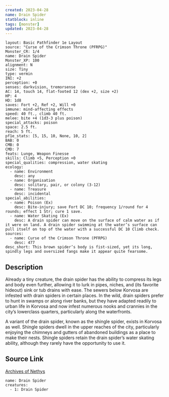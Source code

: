 ```yaml
---
created: 2023-04-28
name: Drain Spider
statblock: inline
tags: [monster]
updated: 2023-04-28
---
```

```statblock
layout: Basic Pathfinder 1e Layout
source: "Curse of the Crimson Throne (PFRPG)"
Monster_CR: 1/4
name: Drain Spider
Monster_XP: 100
alignment: N
size: Tiny
type: vermin
INI: +2
perception: +0
senses: darkvision, tremorsense
AC: 14, touch 14, flat-footed 12 (dex +2, size +2)
HP: 4
HD: 1d8
saves: Fort +2, Ref +2, Will +0
immune: mind-affecting effects
speed: 40 ft., climb 40 ft.
melee: bite +4 (1d3-3 plus poison)
special_attacks: poison
space: 2.5 ft.
reach: 5 ft.
pf1e_stats: [5, 15, 10, None, 10, 2]
BAB: 0
CMB: 0
CMD: 7
feats: Lunge, Weapon Finesse
skills: Climb +5, Perception +0
special_qualities: compression, water skating
ecology:
  - name: Environment
    desc: any
  - name: Organisation
    desc: solitary, pair, or colony (3-12)
  - name: Treasure
    desc: incidental
special_abilities:
  - name: Poison (Ex)
    desc: Bite-injury; save Fort DC 10; frequency 1/round for 4 rounds; effect 1 Str; cure 1 save.
  - name: Water Skating (Ex)
    desc: A drain spider can move on the surface of calm water as if it were on land. A drain spider swimming at the water’s surface can pull itself on top of the water with a successful DC 10 Climb check.
sources:
  - name: Curse of the Crimson Throne (PFRPG)
    desc: 477
desc_short: This brown spider’s body is fist-sized, yet its long, spindly legs and oversized fangs make it appear quite fearsome.
```
## Description
Already a tiny creature, the drain spider has the ability to compress its legs and body even further, allowing it to lurk in pipes, niches, and (its favorite hideout) sink or tub drains with ease. The sewers below Korvosa are infested with drain spiders in certain places. In the wild, drain spiders prefer to hunt in swamps or along river banks, but they have adapted readily to urban life in Korvosa and now infest numerous nooks and crannies in the city’s lowerclass quarters, particularly along the waterfronts.

 A variant of the drain spider, known as the shingle spider, exists in Korvosa as well. Shingle spiders dwell in the upper reaches of the city, particularly enjoying the chimneys and gutters of abandoned buildings as a place to make their nests. Shingle spiders retain the drain spider’s water skating ability, although they rarely have the opportunity to use it.
## Source Link
[Archives of Nethys](https://aonprd.com/MonsterDisplay.aspx?ItemName=Drain%20Spider)
```encounter-table
name: Drain Spider
creatures:
  - 1: Drain Spider
```
